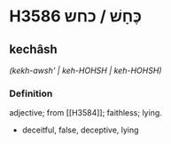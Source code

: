 # H3586 כֶּחָשׁ / כחש

## kechâsh

_(kekh-awsh' | keh-HOHSH | keh-HOHSH)_

### Definition

adjective; from [[H3584]]; faithless; lying.

- deceitful, false, deceptive, lying
